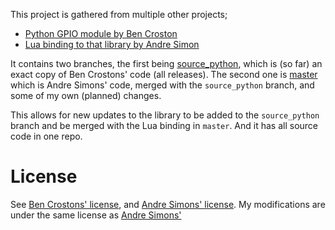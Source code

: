 This project is gathered from multiple other projects;

- [Python GPIO module by Ben Croston](https://code.google.com/p/raspberry-gpio-python/)
- [Lua binding to that library by Andre Simon](http://www.andre-simon.de/doku/rpi_gpio_lua/en/rpi_gpio_lua.html)

It contains two branches, the first being [source_python](https://github.com/Tieske/rpi-gpio/tree/source_python), which is (so far) an exact copy of Ben Crostons' code (all releases). The second one is [master](https://github.com/Tieske/rpi-gpio/tree/master) which is Andre Simons' code, merged with the `source_python` branch, and some of my own (planned) changes.

This allows for new updates to the library to be added to the `source_python` branch and be merged with the Lua binding in `master`. And it has all source code in one repo.

License
=======
See [Ben Crostons' license](https://github.com/Tieske/rpi-gpio/blob/master/LICENSE.txt), and [Andre Simons' license](https://github.com/Tieske/rpi-gpio/blob/master/lua/LICENSE.txt).
My modifications are under the same license as [Andre Simons'](https://github.com/Tieske/rpi-gpio/blob/master/lua/LICENSE.txt)
